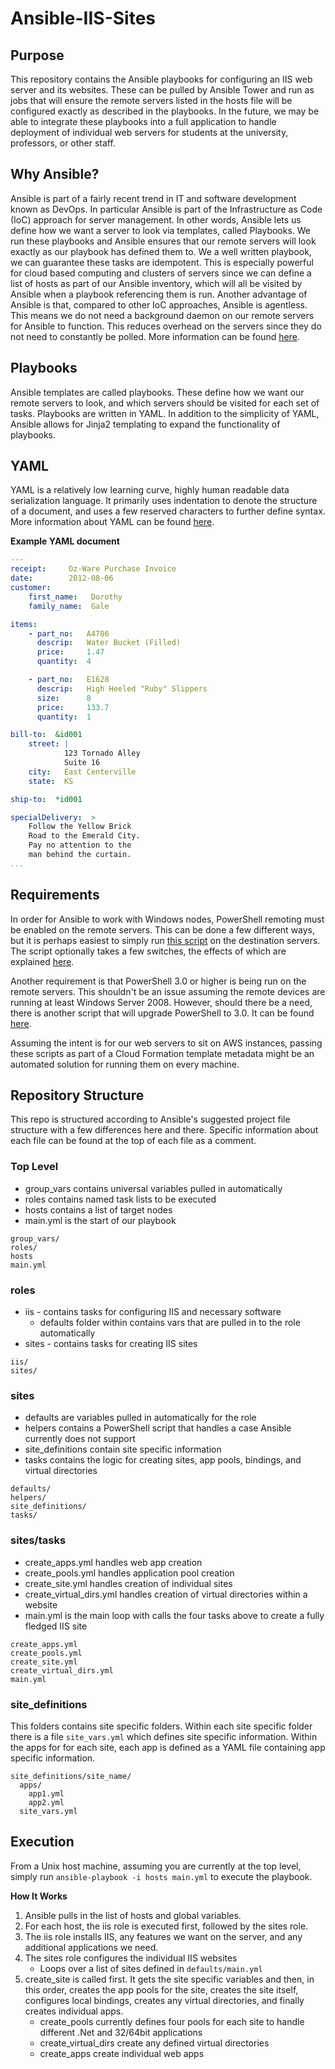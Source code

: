 # Ansible-IIS-Sites

## Purpose
This repository contains the Ansible playbooks for configuring an IIS web server and its websites. These can be pulled by Ansible Tower and run as jobs that will ensure the remote servers listed in the hosts file will be configured exactly as described in the playbooks. In the future, we may be able to integrate these playbooks into a full application to handle deployment of individual web servers for students at the university, professors, or other staff.

## Why Ansible?
Ansible is part of a fairly recent trend in IT and software development known as DevOps. In particular Ansible is part of the Infrastructure as Code (IoC) approach for server management. In other words, Ansible lets us define how we want a server to look via templates, called Playbooks. We run these playbooks and Ansible ensures that our remote servers will look exactly as our playbook has defined them to. We a well written playbook, we can guarantee these tasks are idempotent. This is especially powerful for cloud based computing and clusters of servers since we can define a list of hosts as part of our Ansible inventory, which will all be visited by Ansible when a playbook referencing them is run. 
Another advantage of Ansible is that, compared to other IoC approaches, Ansible is agentless. This means we do not need a background daemon on our remote servers for Ansible to function. This reduces overhead on the servers since they do not need to constantly be polled. More information can be found [here](http://docs.ansible.com/ansible/index.html).

## Playbooks
Ansible templates are called playbooks. These define how we want our remote servers to look, and which servers should be visited for each set of tasks. Playbooks are written in YAML. In addition to the simplicity of YAML, Ansible allows for Jinja2 templating to expand the functionality of playbooks.

## YAML
YAML is a relatively low learning curve, highly human readable data serialization language. It primarily uses indentation to denote the structure of a document, and uses a few reserved characters to further define syntax. More information about YAML can be found [here](http://www.yaml.org/spec/1.2/spec.html).

**Example YAML document**
```yaml
---
receipt:     Oz-Ware Purchase Invoice
date:        2012-08-06
customer:
    first_name:   Dorothy
    family_name:  Gale

items:
    - part_no:   A4786
      descrip:   Water Bucket (Filled)
      price:     1.47
      quantity:  4

    - part_no:   E1628
      descrip:   High Heeled "Ruby" Slippers
      size:      8
      price:     133.7
      quantity:  1

bill-to:  &id001
    street: |
            123 Tornado Alley
            Suite 16
    city:   East Centerville
    state:  KS

ship-to:  *id001

specialDelivery:  >
    Follow the Yellow Brick
    Road to the Emerald City.
    Pay no attention to the
    man behind the curtain.
...
```

## Requirements
In order for Ansible to work with Windows nodes, PowerShell remoting must be enabled on the remote servers. This can be done a few different ways, but it is perhaps easiest to simply run [this script](https://github.com/ansible/ansible/blob/devel/examples/scripts/ConfigureRemotingForAnsible.ps1) on the destination servers. The script optionally takes a few switches, the effects of which are explained [here](http://docs.ansible.com/ansible/intro_windows.html#windows-system-prep).

Another requirement is that PowerShell 3.0 or higher is being run on the remote servers. This shouldn't be an issue assuming the remote devices are running at least Windows Server 2008. However, should there be a need, there is another script that will upgrade PowerShell to 3.0. It can be found [here](https://github.com/ansible/ansible/blob/devel/examples/scripts/upgrade_to_ps3.ps1).

Assuming the intent is for our web servers to sit on AWS instances, passing these scripts as part of a Cloud Formation template metadata might be an automated solution for running them on every machine.

## Repository Structure
This repo is structured according to Ansible's suggested project file structure with a few differences here and there. Specific information about each file can be found at the top of each file as a comment.

### Top Level
  * group_vars contains universal variables pulled in automatically
  * roles contains named task lists to be executed
  * hosts contains a list of target nodes
  * main.yml is the start of our playbook

```
group_vars/
roles/
hosts
main.yml
```

### roles 
  * iis - contains tasks for configuring IIS and necessary software
    + defaults folder within contains vars that are pulled in to the role automatically
  * sites - contains tasks for creating IIS sites

```
iis/
sites/
```

### sites
  * defaults are variables pulled in automatically for the role
  * helpers contains a PowerShell script that handles a case Ansible currently does not support
  * site_definitions contain site specific information
  * tasks contains the logic for creating sites, app pools, bindings, and virtual directories

```
defaults/
helpers/
site_definitions/
tasks/
```

### sites/tasks
  * create_apps.yml handles web app creation
  * create_pools.yml handles application pool creation
  * create_site.yml handles creation of individual sites
  * create_virtual_dirs.yml handles creation of virtual directories within a website
  * main.yml is the main loop with calls the four tasks above to create a fully fledged IIS site

```
create_apps.yml
create_pools.yml
create_site.yml
create_virtual_dirs.yml
main.yml
```

### site_definitions
This folders contains site specific folders. Within each site specific folder there is a file `site_vars.yml` which defines site specific information. Within the apps for for each site, each app is defined as a YAML file containing app specific information.

```
site_definitions/site_name/
  apps/
    app1.yml
    app2.yml
  site_vars.yml
```

## Execution
From a Unix host machine, assuming you are currently at the top level, simply run `ansible-playbook -i hosts main.yml` to execute the playbook.

**How It Works**
1. Ansible pulls in the list of hosts and global variables. 
2. For each host, the iis role is executed first, followed by the sites role.
3. The iis role installs IIS, any features we want on the server, and any additional applications we need.
4. The sites role configures the individual IIS websites
   * Loops over a list of sites defined in `defaults/main.yml`
5. create_site is called first. It gets the site specific variables and then, in this order, creates the app pools for the site, creates the site itself, configures local bindings, creates any virtual directories, and finally creates individual apps.
   * create_pools currently defines four pools for each site to handle different .Net and 32/64bit applications
   * create_virtual_dirs create any defined virtual directories
   * create_apps create individual web apps
    
  
